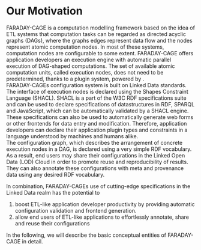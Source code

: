 # Our Motivation

FARADAY-CAGE is a computation modelling framework based on the idea of ETL systems that computation tasks can be regarded
as directed acyclic graphs (DAGs), where the graphs edges represent data flow and the nodes represent atomic computation nodes.
In most of these systems, computation nodes are configurable to some extent.
FARADAY-CAGE offers application developers an execution engine with automatic parallel execution of DAG-shaped computations.
The set of available atomic computation units, called execution nodes, does not need to be predetermined,
thanks to a plugin system, powered by .\
FARADAY-CAGEs configuration system is built on Linked Data standards. 
The interface of execution nodes is declared using the Shapes Constraint Language (SHACL).
SHACL is a part of the W3C RDF specifications suite and can be used to declare specifications of datastructures in RDF, SPARQL and JavaScript, which can
be automatically validated by a SHACL engine. These specifications can also be used to automatically generate web forms or other frontends for data entry and
modification.
Therefore, application developers can declare their application plugin types and constraints in a language understood by machines and humans alike.\
The configuration graph, which describes the arrangement of concrete execution nodes in a DAG, is declared using a very simple RDF vocabulary.
As a result, end users may share their configurations in the Linked Open Data (LOD) Cloud in order to promote reuse and reproducibility of results.
They can also annotate these configurations with meta and provenance data using any desired RDF vocabulary. 

In combination, FARADAY-CAGEs use of cutting-edge specifications in the Linked Data realm has the potential to 
1. boost ETL-like application developer productivity by providing automatic configuration validation and frontend generation.
2. allow end users of ETL-like applications to effortlessly annotate, share and reuse their configurations

In the following, we will describe the basic conceptual entities of FARADAY-CAGE in detail.